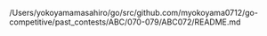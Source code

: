 /Users/yokoyamamasahiro/go/src/github.com/myokoyama0712/go-competitive/past_contests/ABC/070-079/ABC072/README.md
